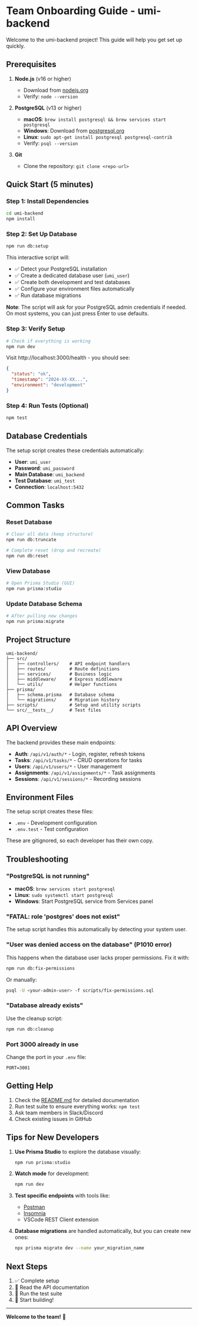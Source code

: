 # Team Onboarding Guide - umi-backend

Welcome to the umi-backend project! This guide will help you get set up quickly.

## Prerequisites

1. **Node.js** (v16 or higher)
   - Download from [nodejs.org](https://nodejs.org/)
   - Verify: `node --version`

2. **PostgreSQL** (v13 or higher)
   - **macOS**: `brew install postgresql && brew services start postgresql`
   - **Windows**: Download from [postgresql.org](https://www.postgresql.org/download/windows/)
   - **Linux**: `sudo apt-get install postgresql postgresql-contrib`
   - Verify: `psql --version`

3. **Git**
   - Clone the repository: `git clone <repo-url>`

## Quick Start (5 minutes)

### Step 1: Install Dependencies
```bash
cd umi-backend
npm install
```

### Step 2: Set Up Database
```bash
npm run db:setup
```

This interactive script will:
- ✅ Detect your PostgreSQL installation
- ✅ Create a dedicated database user (`umi_user`)
- ✅ Create both development and test databases
- ✅ Configure your environment files automatically
- ✅ Run database migrations

**Note**: The script will ask for your PostgreSQL admin credentials if needed. On most systems, you can just press Enter to use defaults.

### Step 3: Verify Setup
```bash
# Check if everything is working
npm run dev
```

Visit http://localhost:3000/health - you should see:
```json
{
  "status": "ok",
  "timestamp": "2024-XX-XX...",
  "environment": "development"
}
```

### Step 4: Run Tests (Optional)
```bash
npm test
```

## Database Credentials

The setup script creates these credentials automatically:
- **User**: `umi_user`
- **Password**: `umi_password`
- **Main Database**: `umi_backend`
- **Test Database**: `umi_test`
- **Connection**: `localhost:5432`

## Common Tasks

### Reset Database
```bash
# Clear all data (keep structure)
npm run db:truncate

# Complete reset (drop and recreate)
npm run db:reset
```

### View Database
```bash
# Open Prisma Studio (GUI)
npm run prisma:studio
```

### Update Database Schema
```bash
# After pulling new changes
npm run prisma:migrate
```

## Project Structure

```
umi-backend/
├── src/
│   ├── controllers/    # API endpoint handlers
│   ├── routes/         # Route definitions
│   ├── services/       # Business logic
│   ├── middleware/     # Express middleware
│   └── utils/          # Helper functions
├── prisma/
│   ├── schema.prisma   # Database schema
│   └── migrations/     # Migration history
├── scripts/            # Setup and utility scripts
└── src/__tests__/      # Test files
```

## API Overview

The backend provides these main endpoints:

- **Auth**: `/api/v1/auth/*` - Login, register, refresh tokens
- **Tasks**: `/api/v1/tasks/*` - CRUD operations for tasks
- **Users**: `/api/v1/users/*` - User management
- **Assignments**: `/api/v1/assignments/*` - Task assignments
- **Sessions**: `/api/v1/sessions/*` - Recording sessions

## Environment Files

The setup script creates these files:
- `.env` - Development configuration
- `.env.test` - Test configuration

These are gitignored, so each developer has their own copy.

## Troubleshooting

### "PostgreSQL is not running"
- **macOS**: `brew services start postgresql`
- **Linux**: `sudo systemctl start postgresql`
- **Windows**: Start PostgreSQL service from Services panel

### "FATAL: role 'postgres' does not exist"
The setup script handles this automatically by detecting your system user.

### "User was denied access on the database" (P1010 error)
This happens when the database user lacks proper permissions. Fix it with:
```bash
npm run db:fix-permissions
```

Or manually:
```bash
psql -U <your-admin-user> -f scripts/fix-permissions.sql
```

### "Database already exists"
Use the cleanup script:
```bash
npm run db:cleanup
```

### Port 3000 already in use
Change the port in your `.env` file:
```
PORT=3001
```

## Getting Help

1. Check the [README.md](README.md) for detailed documentation
2. Run test suite to ensure everything works: `npm test`
3. Ask team members in Slack/Discord
4. Check existing issues in GitHub

## Tips for New Developers

1. **Use Prisma Studio** to explore the database visually:
   ```bash
   npm run prisma:studio
   ```

2. **Watch mode** for development:
   ```bash
   npm run dev
   ```

3. **Test specific endpoints** with tools like:
   - [Postman](https://www.postman.com/)
   - [Insomnia](https://insomnia.rest/)
   - VSCode REST Client extension

4. **Database migrations** are handled automatically, but you can create new ones:
   ```bash
   npx prisma migrate dev --name your_migration_name
   ```

## Next Steps

1. ✅ Complete setup
2. 📖 Read the API documentation
3. 🧪 Run the test suite
4. 🚀 Start building!

---

**Welcome to the team!** 🎉